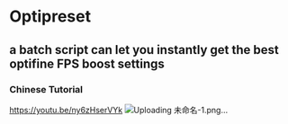 # Optipreset
## a batch script can let you instantly get the best optifine FPS boost settings

### Chinese Tutorial
https://youtu.be/ny6zHserVYk
![Uploading 未命名-1.png…]()
